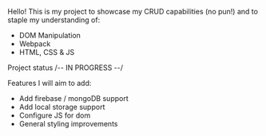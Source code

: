 Hello! This is my project to showcase my CRUD capabilities (no pun!) and to staple my understanding of:
- DOM Manipulation
- Webpack
- HTML, CSS & JS

Project status /-- IN PROGRESS --/

Features I will aim to add:
- Add firebase / mongoDB support
- Add local storage support
- Configure JS for dom
- General styling improvements
